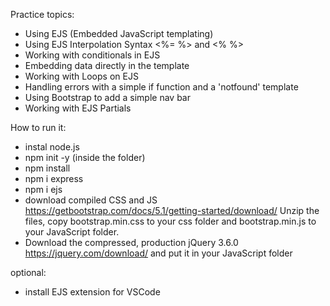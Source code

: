 Practice topics:

- Using EJS (Embedded JavaScript templating)
- Using EJS Interpolation Syntax <%=  %> and <%  %>
- Working with conditionals in EJS
- Embedding data directly in the template
- Working with Loops on EJS
- Handling errors with a simple if function and a 'notfound' template
- Using Bootstrap to add a simple nav bar
- Working with EJS Partials

How to run it:
- instal node.js
- npm init -y (inside the folder)
- npm install
- npm i express
- npm i ejs
- download compiled CSS and JS https://getbootstrap.com/docs/5.1/getting-started/download/
Unzip the files, copy bootstrap.min.css to your css folder and bootstrap.min.js to your JavaScript folder.
- Download the compressed, production jQuery 3.6.0 https://jquery.com/download/ and put it in your JavaScript folder

optional:
- install EJS extension for VSCode


